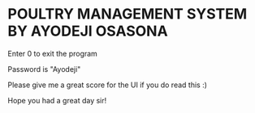 # POULTRY MANAGEMENT SYSTEM BY AYODEJI OSASONA

Enter 0 to exit the program

Password is "Ayodeji"

Please give me a great score for the UI if you do read this :)

Hope you had a great day sir!

